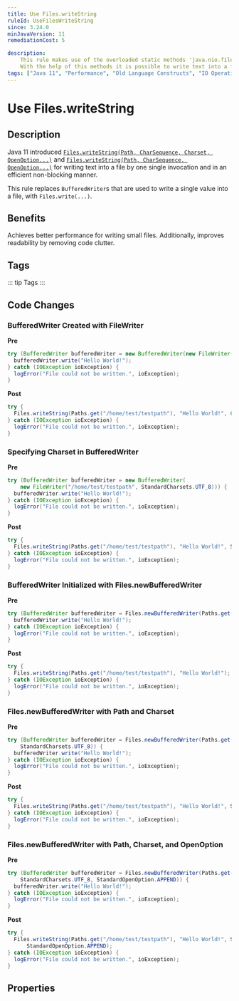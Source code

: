 ```yaml
---
title: Use Files.writeString
ruleId: UseFilesWriteString
since: 3.24.0
minJavaVersion: 11
remediationCost: 5

description:
    This rule makes use of the overloaded static methods 'java.nio.file.Files.writeString' which were introduced in Java 11. 
    With the help of this methods it is possible to write text into a file in an efficient non-blocking manner by one single invocation. 
tags: ["Java 11", "Performance", "Old Language Constructs", "IO Operations"]
---
```


# Use Files.writeString

## Description

Java 11 introduced [`Files.writeString(Path, CharSequence, Charset, OpenOption...)`](https://docs.oracle.com/en/java/javase/11/docs/api/java.base/java/nio/file/Files.html#writeString(java.nio.file.Path,java.lang.CharSequence,java.nio.charset.Charset,java.nio.file.OpenOption...)) and [`Files.writeString(Path, CharSequence, OpenOption...)`](https://docs.oracle.com/en/java/javase/11/docs/api/java.base/java/nio/file/Files.html#writeString(java.nio.file.Path,java.lang.CharSequence,java.nio.file.OpenOption...)) for writing text into a file by one single invocation and in an efficient non-blocking manner. 

This rule replaces `BufferedWriter`s that are used to write a single value into a file, with `Files.write(...)`.

## Benefits

Achieves better performance for writing small files. Additionally, improves readability by removing code clutter. 

## Tags

::: tip Tags
<TagLinks />
:::

## Code Changes

### BufferedWriter Created with FileWriter

__Pre__
```java
try (BufferedWriter bufferedWriter = new BufferedWriter(new FileWriter("/home/test/testpath"))) {
  bufferedWriter.write("Hello World!");
} catch (IOException ioException) {
  logError("File could not be written.", ioException);
}
```

__Post__
```java
try {
  Files.writeString(Paths.get("/home/test/testpath"), "Hello World!", Charset.defaultCharset());
} catch (IOException ioException) {
  logError("File could not be written.", ioException);
}
```

### Specifying Charset in BufferedWriter

__Pre__
```java
try (BufferedWriter bufferedWriter = new BufferedWriter(
    new FileWriter("/home/test/testpath", StandardCharsets.UTF_8))) {
  bufferedWriter.write("Hello World!");
} catch (IOException ioException) {
  logError("File could not be written.", ioException);
}
```

__Post__
```java
try {
  Files.writeString(Paths.get("/home/test/testpath"), "Hello World!", StandardCharsets.UTF_8);
} catch (IOException ioException) {
  logError("File could not be written.", ioException);
}
```

### BufferedWriter Initialized with Files.newBufferedWriter

__Pre__
```java
try (BufferedWriter bufferedWriter = Files.newBufferedWriter(Paths.get("/home/test/testpath"))) {
  bufferedWriter.write("Hello World!");
} catch (IOException ioException) {
  logError("File could not be written.", ioException);
}
```

__Post__
```java
try {
  Files.writeString(Paths.get("/home/test/testpath"), "Hello World!");
} catch (IOException ioException) {
  logError("File could not be written.", ioException);
}
```

### Files.newBufferedWriter with Path and Charset

__Pre__
```java
try (BufferedWriter bufferedWriter = Files.newBufferedWriter(Paths.get("/home/test/testpath"),
    StandardCharsets.UTF_8)) {
  bufferedWriter.write("Hello World!");
} catch (IOException ioException) {
  logError("File could not be written.", ioException);
}
```

__Post__
```java
try {
  Files.writeString(Paths.get("/home/test/testpath"), "Hello World!", StandardCharsets.UTF_8);
} catch (IOException ioException) {
  logError("File could not be written.", ioException);
}
```

### Files.newBufferedWriter with Path, Charset, and OpenOption 

__Pre__
```java
try (BufferedWriter bufferedWriter = Files.newBufferedWriter(Paths.get("/home/test/testpath"),
    StandardCharsets.UTF_8, StandardOpenOption.APPEND)) {
  bufferedWriter.write("Hello World!");
} catch (IOException ioException) {
  logError("File could not be written.", ioException);
}
```

__Post__
```java
try {
  Files.writeString(Paths.get("/home/test/testpath"), "Hello World!", StandardCharsets.UTF_8,
      StandardOpenOption.APPEND);
} catch (IOException ioException) {
  logError("File could not be written.", ioException);
}
```

<VersionNotice />

## Properties

<RuleProperties />
